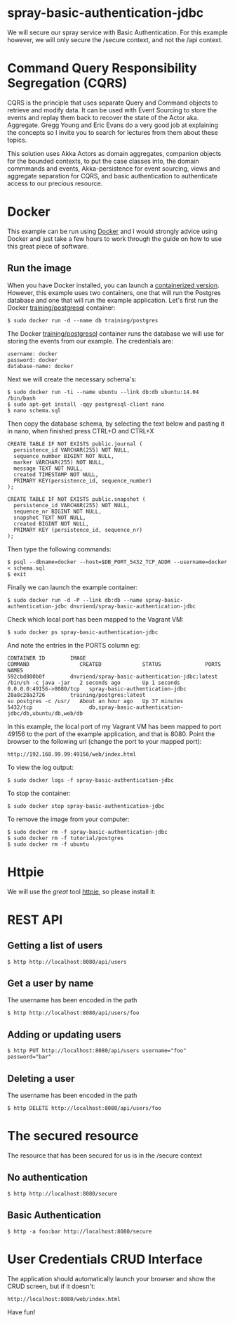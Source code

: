 # spray-basic-authentication-jdbc
We will secure our spray service with Basic Authentication. For this example however, we will only secure the /secure
context, and not the /api context. 

# Command Query Responsibility Segregation (CQRS)
CQRS is the principle that uses separate Query and Command objects to retrieve and modify data. It can be used with 
Event Sourcing to store the events and replay them back to recover the state of the Actor aka. Aggregate. Gregg Young
and Eric Evans do a very good job at explaining the concepts so I invite you to search for lectures from them about
these topics.

This solution uses Akka Actors as domain aggregates, companion objects for the bounded contexts, to put the case classes
into, the domain commmands and events, Akka-persistence for event sourcing, views and aggregate separation for CQRS, 
and basic authentication to authenticate access to our precious resource. 

# Docker
This example can be run using [Docker](http://docker.io) and I would strongly advice using Docker and just take a few 
hours to work through the guide on how to use this great piece of software.

## Run the image
When you have Docker installed, you can launch a [containerized version](https://registry.hub.docker.com/u/dnvriend/spray-basic-authentication-jdbc/). 
However, this example uses two containers, one that will run the Postgres database and one that will run the example application. Let's first run the
Docker [training/postgresql](https://github.com/docker-training/postgres/blob/master/Dockerfile) container:

    $ sudo docker run -d --name db training/postgres 

The Docker [training/postgresql](https://github.com/docker-training/postgres/blob/master/Dockerfile) container runs the database we will use for storing 
the events from our example. The credentials are:
 
    username: docker
    password: docker
    database-name: docker

Next we will create the necessary schema's:

    $ sudo docker run -ti --name ubuntu --link db:db ubuntu:14.04 /bin/bash
    $ sudo apt-get install -qqy postgresql-client nano
    $ nano schema.sql
    
Then copy the database schema, by selecting the text below and pasting it in nano, when finished press CTRL+O and CTRL+X     

    CREATE TABLE IF NOT EXISTS public.journal (
      persistence_id VARCHAR(255) NOT NULL,
      sequence_number BIGINT NOT NULL,
      marker VARCHAR(255) NOT NULL,
      message TEXT NOT NULL,
      created TIMESTAMP NOT NULL,
      PRIMARY KEY(persistence_id, sequence_number)
    );
    
    CREATE TABLE IF NOT EXISTS public.snapshot (
      persistence_id VARCHAR(255) NOT NULL,
      sequence_nr BIGINT NOT NULL,
      snapshot TEXT NOT NULL,
      created BIGINT NOT NULL,
      PRIMARY KEY (persistence_id, sequence_nr)
    );
    
Then type the following commands:
    
    $ psql --dbname=docker --host=$DB_PORT_5432_TCP_ADDR --username=docker < schema.sql  
    $ exit

Finally we can launch the example container:

    $ sudo docker run -d -P --link db:db --name spray-basic-authentication-jdbc dnvriend/spray-basic-authentication-jdbc

Check which local port has been mapped to the Vagrant VM:
    
    $ sudo docker ps spray-basic-authentication-jdbc
    
And note the entries in the PORTS column eg:

    CONTAINER ID        IMAGE                                             COMMAND                CREATED             STATUS              PORTS                     NAMES
    592cbd800b0f        dnvriend/spray-basic-authentication-jdbc:latest   /bin/sh -c java -jar   2 seconds ago       Up 1 seconds        0.0.0.0:49156->8080/tcp   spray-basic-authentication-jdbc
    28a8c28a2726        training/postgres:latest                          su postgres -c /usr/   About an hour ago   Up 37 minutes       5432/tcp                  db,spray-basic-authentication-jdbc/db,ubuntu/db,web/db

In this example, the local port of my Vagrant VM has been mapped to port 49156 to the port of the example application, and that is 8080. 
Point the browser to the following url (change the port to your mapped port):

    http://192.168.99.99:49156/web/index.html    
    
To view the log output:
    
    $ sudo docker logs -f spray-basic-authentication-jdbc

To stop the container:

    $ sudo docker stop spray-basic-authentication-jdbc
    
To remove the image from your computer:
    
    $ sudo docker rm -f spray-basic-authentication-jdbc
    $ sudo docker rm -f tutorial/postgres
    $ sudo docker rm -f ubuntu
    
# Httpie
We will use the *great* tool [httpie](https://github.com/jakubroztocil/httpie), so please install it:

# REST API
## Getting a list of users
        
    $ http http://localhost:8080/api/users
    
## Get a user by name
The username has been encoded in the path
    
    $ http http://localhost:8080/api/users/foo
    
## Adding or updating users

    $ http PUT http://localhost:8080/api/users username="foo" password="bar"
    
## Deleting a user
The username has been encoded in the path

    $ http DELETE http://localhost:8080/api/users/foo
    
# The secured resource
The resource that has been secured for us is in the /secure context

## No authentication

    $ http http://localhost:8080/secure

## Basic Authentication
    
    $ http -a foo:bar http://localhost:8080/secure
    
# User Credentials CRUD Interface
The application should automatically launch your browser and show the CRUD screen, but if it doesn't:

    http://localhost:8080/web/index.html
        
Have fun!